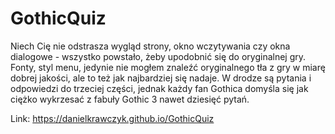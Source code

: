 # GothicQuiz

Niech Cię nie odstrasza wygląd strony, okno wczytywania czy okna dialogowe - wszystko powstało, żeby upodobnić się do oryginalnej gry. Fonty, styl menu, jedynie nie mogłem znaleźć oryginalnego tła z gry w miarę dobrej jakości, ale to też jak najbardziej się nadaje. W drodze są pytania i odpowiedzi do trzeciej części, jednak każdy fan Gothica domyśla się jak ciężko wykrzesać z fabuły Gothic 3 nawet dziesięć pytań. 

Link: https://danielkrawczyk.github.io/GothicQuiz
